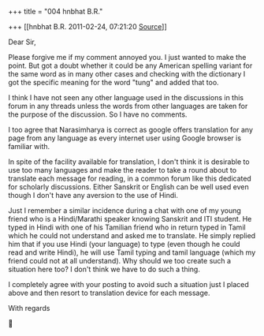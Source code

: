 +++
title = "004 hnbhat B.R."

+++
[[hnbhat B.R.	2011-02-24, 07:21:20 [Source](https://groups.google.com/g/bvparishat/c/C-gH9gRELok)]]



Dear Sir, 

  

Please forgive me if my comment annoyed you. I just wanted to make the point. But got a doubt whether it could be any American spelling variant for the same word as in many other cases and checking with the dictionary I got the specific meaning for the word "tung" and added that too.

  

I think I have not seen any other language used in the discussions in this forum in any threads unless the words from other languages are taken for the purpose of the discussion. So I have no comments.

  

I too agree that Narasimharya is correct as google offers translation for any page from any language as every internet user using Google browser is familiar with.

In spite of the facility available for translation, I don't think it is desirable to use too many languages and make the reader to take a round about to translate each message for reading, in a common forum like this dedicated for scholarly discussions. Either Sanskrit or English can be well used even though I don't have any aversion to the use of Hindi.

  

Just I remember a similar incidence during a chat with one of my young friend who is a Hindi/Marathi speaker knowing Sanskrit and ITI student. He typed in Hindi with one of his Tamilian friend who in return typed in Tamil which he could not understand and asked me to translate. He simply replied him that if you use Hindi (your language) to type (even though he could read and write Hindi), he will use Tamil typing and tamil language (which my friend could not at all understand). Why should we too create such a situation here too? I don't think we have to do such a thing.

  

I completely agree with your posting to avoid such a situation just I placed above and then resort to translation device for each message.



With regards




